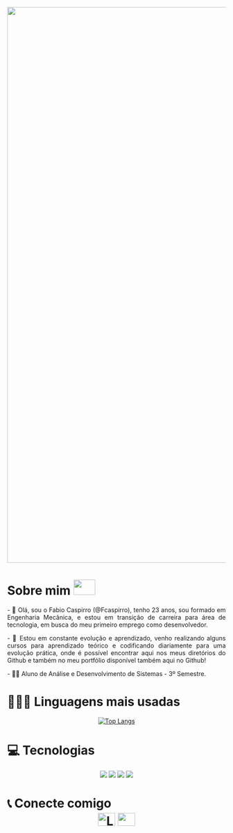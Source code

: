 <!--- Banner --->

<p align="center"> 
<img src="https://www.dlapiper.com/~/media/images/news/2018/programming_code_technology_computerwebsite_banner_432008923.jpg?h=257&la=pt&w=759&hash=AB0AE756920901CB19B2DF07A129942B4B6DC3B4"  width="1280px">
</p>

<!--- Apresentação --->

<h1 align="left">Sobre mim 
<img src="https://media2.giphy.com/media/c1CLe6VoaMviQz0s6z/giphy.gif?cid=ecf05e47hmj8hp1hva4fh8xfdry42pqbc18az8tyzol4rs14&rid=giphy.gif&ct=g" data-canonical-src="https://media.giphy.com/media/hvRJCLFzcasrR4ia7z/giphy.gif" height="35" width="50"/>
</h1>

<p align="justify"> - 👋 Olá, sou o Fabio Caspirro (@Fcaspirro), tenho 23 anos, sou formado em Engenharia Mecânica, e estou em transição de carreira para área de tecnologia, em busca do meu primeiro emprego como desenvolvedor.</p>
<p align="justify"> - 🌱 Estou em constante evolução e aprendizado, venho realizando alguns cursos para aprendizado teórico e codificando diariamente para uma evolução prática, onde é possível encontrar aqui nos meus diretórios do Github e também no meu portfólio disponível também aqui no Github!</p>
<p align="justify"> - 👨‍🎓 Aluno de Análise e Desenvolvimento de Sistemas - 3º Semestre.</p>

<!--- Linguagens mais usadas --->

<h1 align="left">👨🏻‍💻 Linguagens mais usadas</h1> 

<div align="center">

[![Top Langs](https://github-readme-stats.vercel.app/api/top-langs/?username=Fcaspirro&layout=compact)](https://github.com/Fcaspirro/github-readme-stats)
</div>

<!--- Ícones Tecnologia --->

<h1 align="left">💻 Tecnologias</h1> 
<p align="center">
<img src="https://img.shields.io/badge/html5-%23E34F26.svg?style=for-the-badge&logo=html5&logoColor=white">
<img src="https://img.shields.io/badge/css3-%231572B6.svg?style=for-the-badge&logo=css3&logoColor=white">
<img src="https://img.shields.io/badge/javascript-%23323330.svg?style=for-the-badge&logo=javascript&logoColor=%23F7DF1E">
<img src="https://img.shields.io/badge/adobe%20photoshop-%2331A8FF.svg?style=for-the-badge&logo=adobe%20photoshop&logoColor=white">
</p>

<!--- Ícones Contato --->

<h1 align="left">📞 Conecte comigo</h>
<div class="connect" align="center">
<a href="https://linkedin.com/in/fabio-caspirro" rel="nofollow"><img align="center" src="https://raw.githubusercontent.com/rahuldkjain/github-profile-readme-generator/master/src/images/icons/Social/linked-in-alt.svg" alt=" Linkedin Fabio Caspirro" height="30" width="40" style="max-width: 100%;"></a>
<a href="https://fcaspirro.github.io/portfolio/" target="blank"><img align="center" src="https://camo.githubusercontent.com/9b13cf00d4d07dcfee53663f62019ef576b7224822fe81dd4be7f94885db5496/68747470733a2f2f63646e2e6a7364656c6976722e6e65742f6e706d2f73696d706c652d69636f6e7340332e302e312f69636f6e732f6465762d646f742d746f2e737667" 
alt="" height="30" width="40" /></a>
</div>

